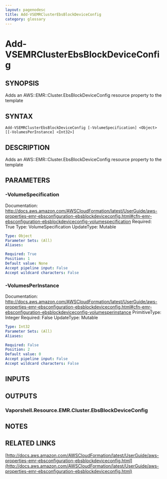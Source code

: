 ```yaml
---
layout: pagenodesc
title: Add-VSEMRClusterEbsBlockDeviceConfig
category: glossary
---
```


# Add-VSEMRClusterEbsBlockDeviceConfig

## SYNOPSIS
Adds an AWS::EMR::Cluster.EbsBlockDeviceConfig resource property to the template

## SYNTAX

```
Add-VSEMRClusterEbsBlockDeviceConfig [-VolumeSpecification] <Object> [[-VolumesPerInstance] <Int32>]
```

## DESCRIPTION
Adds an AWS::EMR::Cluster.EbsBlockDeviceConfig resource property to the template

## PARAMETERS

### -VolumeSpecification
Documentation: http://docs.aws.amazon.com/AWSCloudFormation/latest/UserGuide/aws-properties-emr-ebsconfiguration-ebsblockdeviceconfig.html#cfn-emr-ebsconfiguration-ebsblockdeviceconfig-volumespecification
Required: True
Type: VolumeSpecification
UpdateType: Mutable

```yaml
Type: Object
Parameter Sets: (All)
Aliases: 

Required: True
Position: 1
Default value: None
Accept pipeline input: False
Accept wildcard characters: False
```

### -VolumesPerInstance
Documentation: http://docs.aws.amazon.com/AWSCloudFormation/latest/UserGuide/aws-properties-emr-ebsconfiguration-ebsblockdeviceconfig.html#cfn-emr-ebsconfiguration-ebsblockdeviceconfig-volumesperinstance
PrimitiveType: Integer
Required: False
UpdateType: Mutable

```yaml
Type: Int32
Parameter Sets: (All)
Aliases: 

Required: False
Position: 2
Default value: 0
Accept pipeline input: False
Accept wildcard characters: False
```

## INPUTS

## OUTPUTS

### Vaporshell.Resource.EMR.Cluster.EbsBlockDeviceConfig

## NOTES

## RELATED LINKS

[http://docs.aws.amazon.com/AWSCloudFormation/latest/UserGuide/aws-properties-emr-ebsconfiguration-ebsblockdeviceconfig.html](http://docs.aws.amazon.com/AWSCloudFormation/latest/UserGuide/aws-properties-emr-ebsconfiguration-ebsblockdeviceconfig.html)

